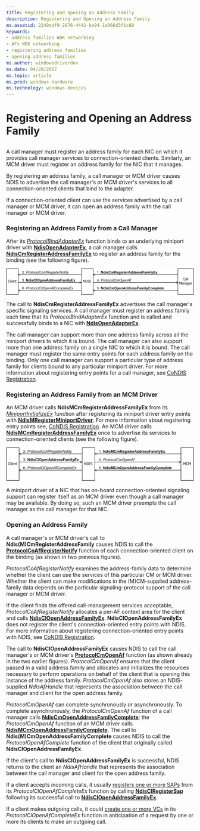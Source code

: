 ```yaml
---
title: Registering and Opening an Address Family
description: Registering and Opening an Address Family
ms.assetid: 2249adf9-2876-4442-be94-1a966d3f1c88
keywords:
- address families WDK networking
- AFs WDK networking
- registering address families
- opening address families
ms.author: windowsdriverdev
ms.date: 04/20/2017
ms.topic: article
ms.prod: windows-hardware
ms.technology: windows-devices
---
```


# Registering and Opening an Address Family


## <a href="" id="ddk-registering-and-opening-an-address-family-ng"></a>


A call manager must register an address family for each NIC on which it provides call manager services to connection-oriented clients. Similarly, an MCM driver must register an address family for the NIC that it manages.

By registering an address family, a call manager or MCM driver causes NDIS to advertise the call manager's or MCM driver's services to all connection-oriented clients that bind to the adapter.

If a connection-oriented client can use the services advertised by a call manager or MCM driver, it can open an address family with the call manager or MCM driver.

### Registering an Address Family from a Call Manager

After its [*ProtocolBindAdapterEx*](https://msdn.microsoft.com/library/windows/hardware/ff570220) function binds to an underlying miniport driver with [**NdisOpenAdapterEx**](https://msdn.microsoft.com/library/windows/hardware/ff563715), a call manager calls [**NdisCmRegisterAddressFamilyEx**](https://msdn.microsoft.com/library/windows/hardware/ff561685) to register an address family for the binding (see the following figure).

![diagram illustrating registering and opening an address family with a call manager](images/cm-01.png)

The call to **NdisCmRegisterAddressFamilyEx** advertises the call manager's specific signaling services. A call manager must register an address family each time that its *ProtocolBindAdapterEx* function and is called and successfully binds to a NIC with [**NdisOpenAdapterEx**](https://msdn.microsoft.com/library/windows/hardware/ff563715).

The call manager can support more than one address family across all the miniport drivers to which it is bound. The call manager can also support more than one address family on a single NIC to which it is bound. The call manager must register the same entry points for each address family on the binding. Only one call manager can support a particular type of address family for clients bound to any particular miniport driver. For more information about registering entry points for a call manager, see [CoNDIS Registration](condis-registration.md).

### Registering an Address Family from an MCM Driver

An MCM driver calls **NdisMCmRegisterAddressFamilyEx** from its [*MiniportInitializeEx*](https://msdn.microsoft.com/library/windows/hardware/ff559389) function after registering its miniport driver entry points with [**NdisMRegisterMiniportDriver**](https://msdn.microsoft.com/library/windows/hardware/ff563654). For more information about regsitering entry points see, [CoNDIS Registration](condis-registration.md). An MCM driver calls [**NdisMCmRegisterAddressFamilyEx**](https://msdn.microsoft.com/library/windows/hardware/ff563554) once to advertise its services to connection-oriented clients (see the following figure).

![diagram illustrating registering and opening an address family with an mcm driver](images/fig1-01.png)

A miniport driver of a NIC that has on-board connection-oriented signaling support can register itself as an MCM driver even though a call manager may be available. By doing so, such an MCM driver preempts the call manager as the call manager for that NIC.

### Opening an Address Family

A call manager's or MCM driver's call to **Ndis(M)CmRegisterAddressFamily** causes NDIS to call the [**ProtocolCoAfRegisterNotify**](https://msdn.microsoft.com/library/windows/hardware/ff570251) function of each connection-oriented client on the binding (as shown in two previous figures).

*ProtocolCoAfRegisterNotify* examines the address-family data to determine whether the client can use the services of this particular CM or MCM driver. Whether the client can make modifications in the (M)CM-supplied address-family data depends on the particular signaling-protocol support of the call manager or MCM driver.

If the client finds the offered call-management services acceptable, *ProtocolCoAfRegisterNotify* allocates a per-AF context area for the client and calls [**NdisClOpenAddressFamilyEx**](https://msdn.microsoft.com/library/windows/hardware/ff561639). **NdisClOpenAddressFamilyEx** does not register the client's connection-oriented entry points with NDIS. For more information about registering connection-oriented entry points with NDIS, see [CoNDIS Registration](condis-registration.md).

The call to **NdisClOpenAddressFamilyEx** causes NDIS to call the call manager's or MCM driver's [**ProtocolCmOpenAf**](https://msdn.microsoft.com/library/windows/hardware/ff570249) function (as shown already in the two earlier figures). *ProtocolCmOpenAf* ensures that the client passed in a valid address family and allocates and initializes the resources necessary to perform operations on behalf of the client that is opening this instance of the address family. *ProtocolCmOpenAf* also stores an NDIS-supplied *NdisAfHandle* that represents the association between the call manager and client for the open address family.

*ProtocolCmOpenAf* can complete synchronously or asynchronously. To complete asynchronously, the *ProtocolCmOpenAf* function of a call manager calls [**NdisCmOpenAddressFamilyComplete**](https://msdn.microsoft.com/library/windows/hardware/ff561682); the *ProtocolCmOpenAf* function of an MCM driver calls [**NdisMCmOpenAddressFamilyComplete**](https://msdn.microsoft.com/library/windows/hardware/ff563552). The call to **Ndis(M)CmOpenAddressFamilyComplete** causes NDIS to call the *ProtocolOpenAfComplete* function of the client that originally called **NdisClOpenAddressFamilyEx**.

If the client's call to **NdisClOpenAddressFamilyEx** is successful, NDIS returns to the client an *NdisAfHandle* that represents the association between the call manager and client for the open address family.

If a client accepts incoming calls, it usually [registers one or more SAPs](registering-a-sap.md) from its *ProtocolClOpenAfCompleteEx* function by calling [**NdisClRegisterSap**](https://msdn.microsoft.com/library/windows/hardware/ff561648) following its successful call to [**NdisClOpenAddressFamilyEx**](https://msdn.microsoft.com/library/windows/hardware/ff561639).

If a client makes outgoing calls, it could [create one or more VCs](creating-a-vc.md) in its *ProtocolClOpenAfCompleteEx* function in anticipation of a request by one or more its clients to make an outgoing call.

 

 





